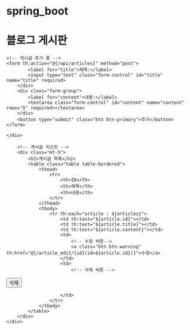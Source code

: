 # spring_boot


<!DOCTYPE html>
<html xmlns:th="http://www.thymeleaf.org">
<head>
    <meta charset="UTF-8">
    <title>블로그 게시판</title>
    <meta content="width=device-width, initial-scale=1.0" name="viewport">
    <link rel="stylesheet" href="https://stackpath.bootstrapcdn.com/bootstrap/4.5.2/css/bootstrap.min.css">
</head>
<body>
<div class="container">
    <h1 class="mt-5">블로그 게시판</h1>

    <!-- 게시글 추가 폼 -->
    <form th:action="@{/api/articles}" method="post">
            <label for="title">제목:</label>
            <input type="text" class="form-control" id="title" name="title" required>
        </div>
        <div class="form-group">
            <label for="content">내용:</label>
            <textarea class="form-control" id="content" name="content" rows="5" required></textarea>
        </div>
        <button type="submit" class="btn btn-primary">추가</button>
    </form>

    </div>

        <!-- 게시글 리스트 -->
        <div class="mt-5">
            <h2>게시글 목록</h2>
            <table class="table table-bordered">
                <thead>
                    <tr>
                        <th>ID</th>
                        <th>제목</th>
                        <th>내용</th>
                    </tr>
                </thead>
                <tbody>
                    <tr th:each="article : ${articles}">
                        <td th:text="${article.id}"></td>
                        <td th:text="${article.title}"></td>
                        <td th:text="${article.content}"></td>
                        <td>
                            <!-- 수정 버튼-->
                            <a class="btn btn-warning" th:href="@{/article_edit/{id}(id=${article.id})}">수정</a>
                        </td>
                        <td>
                            <!-- 삭제 버튼 -->
  <form th:action="@{/api/article_delete/{id}(id=${article.id})}" method="post" style="display:inline;">
    <input type="hidden" name="_method" value="delete">
    <button type="submit" class="btn btn-danger">삭제</button>
    </form>
   
                        </td>
                    </tr>
                </tbody>
            </table>
        </div>
    </div>
</body>
</html>
